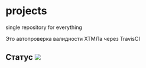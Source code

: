 # projects
single repository for everything

Это автопроверка валидности ХТМЛа через TravisCI
## Статус ![](https://travis-ci.org/NikitaSardov/projects.svg)
